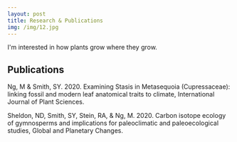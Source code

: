 ```yaml
---
layout: post
title: Research & Publications
img: /img/12.jpg
---
```


I'm interested in how plants grow where they grow. 

<h2> Publications </h2>

Ng, M & Smith, SY. 2020. Examining Stasis in Metasequoia (Cupressaceae): linking fossil and modern leaf anatomical traits to climate, International Journal of Plant Sciences. 
	
Sheldon, ND, Smith, SY, Stein, RA, & Ng, M. 2020. Carbon isotope ecology of gymnosperms and implications for paleoclimatic and paleoecological studies, Global and Planetary Changes.


